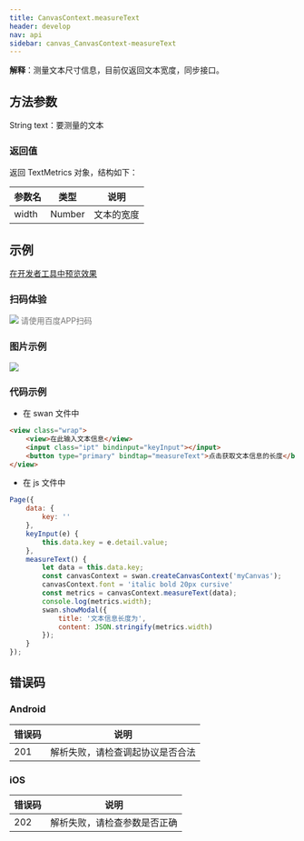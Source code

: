 ```yaml
---
title: CanvasContext.measureText
header: develop
nav: api
sidebar: canvas_CanvasContext-measureText
---
```


 


**解释**：测量文本尺寸信息，目前仅返回文本宽度，同步接口。

 
## 方法参数 

String text：要测量的文本  

### 返回值

返回 TextMetrics 对象，结构如下：

| 参数名 | 类型 | 说明 |
|---- | ---- | ---- |
| width | Number | 文本的宽度 |
## 示例
<a href="swanide://fragment/15efae9ad9cf32fc8ba7991ca3a877f51574271401532" title="在开发者工具中预览效果" target="_self">在开发者工具中预览效果</a>
 
### 扫码体验

<div class='scan-code-container'>
    <img src="https://b.bdstatic.com/miniapp/assets/images/doc_demo/fragment_measureText.png" class="demo-qrcode-image" />
    <font color=#777 12px>请使用百度APP扫码</font>
</div>

###  图片示例  
<div class="m-doc-custom-examples">
    <div class="m-doc-custom-examples-correct">
        <img src="https://b.bdstatic.com/miniapp/image/measureText.gif">
    </div>
    <div class="m-doc-custom-examples-correct">
        <img src=" ">
    </div>
    <div class="m-doc-custom-examples-correct">
        <img src=" ">
    </div>     
</div>

### 代码示例 



* 在 swan 文件中

```html
<view class="wrap">
    <view>在此输入文本信息</view>
    <input class="ipt" bindinput="keyInput"></input>
    <button type="primary" bindtap="measureText">点击获取文本信息的长度</button>
</view>
```

* 在 js 文件中

```js
Page({
    data: {
        key: ''
    },
    keyInput(e) {
        this.data.key = e.detail.value;
    },
    measureText() {
        let data = this.data.key;
        const canvasContext = swan.createCanvasContext('myCanvas');
        canvasContext.font = 'italic bold 20px cursive'
        const metrics = canvasContext.measureText(data);
        console.log(metrics.width);
        swan.showModal({
            title: '文本信息长度为',
            content: JSON.stringify(metrics.width)
        }); 
    }
});
```
##  错误码
### Android

|错误码|说明|
|--|--|
|201|解析失败，请检查调起协议是否合法|

### iOS

|错误码|说明|
|--|--|
|202|解析失败，请检查参数是否正确      |
 


